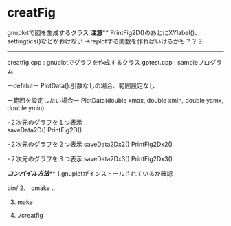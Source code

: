 # creatFig
gnuplotで図を生成するクラス
******注意********
PrintFig2D()のあとにXYlabel()、settingtics()などがおけない
->replotする関数を作ればいけるかも？？？
******************
creatfig.cpp : gnuplotでグラフを作成するクラス
gptest.cpp   : sampleプログラム

ーdefalutー
PlotData():引数なしの場合、範囲設定なし

ー範囲を設定したい場合ー
PlotData(double xmax, double xmin, double yamx, double ymin)

-２次元のグラフを１つ表示    
        saveData2D()
        PrintFig2D()

-２次元のグラフを２つ表示
        saveData2Dx2()
        PrintFig2Dx2()

-２次元のグラフを３つ表示
        saveData2Dx3()
        PrintFig2Dx3()

*********コンパイル方法***********
1.gnuplotがインストールされているか確認

bin/
2.　cmake ..

3. make

4. ./creatfig
